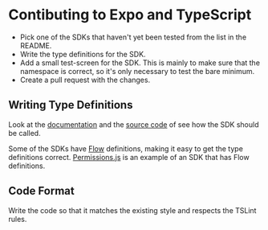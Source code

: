# Contibuting to Expo and TypeScript

* Pick one of the SDKs that haven't yet been tested from the list in the README.
* Write the type definitions for the SDK.
* Add a small test-screen for the SDK. This is mainly to make sure that the namespace is correct, so it's only necessary to test the bare minimum.
* Create a pull request with the changes.

## Writing Type Definitions

Look at the [documentation](https://docs.expo.io/versions/latest/index.html) and the [source code](https://github.com/expo/expo-sdk/tree/master/src) of see how the SDK should be called.

Some of the SDKs have [Flow](https://flow.org/) definitions, making it easy to get the type definitions correct. [Permissions.js](https://github.com/expo/expo-sdk/blob/master/src/Permissions.js) is an example of an SDK that has Flow definitions.

## Code Format

Write the code so that it matches the existing style and respects the TSLint rules.
